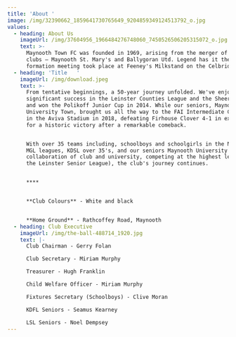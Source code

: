 ```yaml
---
title: 'About '
image: /img/32390662_1859641730765649_9204859349124513792_o.jpg
values:
  - heading: About Us
    imageUrl: /img/37604956_1966484276748060_7450526506205315072_o.jpg
    text: >-
      Maynooth Town FC was founded in 1969, arising from the merger of two local
      clubs – Maynooth St. Mary's and Ballygoran Utd. Legend has it the
      formation meeting took place at Feeney's Milkstand on the Celbridge Road.
  - heading: 'Title   '
    imageUrl: /img/download.jpeg
    text: >-
      From tentative beginnings, a 50-year journey unfolded. We've enjoyed
      significant success in the Leinster Counties League and the Sheeran Cup,
      and won the Polikoff Junior Cup in 2014. While our seniors, Maynooth
      University Town, brought us all the way to the FAI Intermediate Cup Final
      in the Aviva Stadium in 2018, defeating Firhouse Clover 4-1 in extra time
      for a historic victory after a remarkable comeback.


      With over 35 teams including, schoolboys and schoolgirls in the NDSL and
      MGL leagues, KDSL over 35's, and our seniors Maynooth University Town (a
      collaboration of club and university, competing at the highest level in
      the Leinster Senior League), the club's journey continues.


      ****


      **Club Colours** - White and black


      **Home Ground** - Rathcoffey Road, Maynooth
  - heading: Club Executive
    imageUrl: /img/the-ball-488714_1920.jpg
    text: |-
      Club Chairman - Gerry Folan

      Club Secretary - Miriam Murphy

      Treasurer - Hugh Franklin

      Child Welfare Officer - Miriam Murphy

      Fixtures Secretary (Schoolboys) - Clive Moran

      KDFL Seniors - Seamus Kearney

      LSL Seniors - Noel Dempsey
---
```


